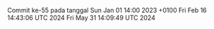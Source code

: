 Commit ke-55 pada tanggal Sun Jan 01 14:00 2023 +0100
Fri Feb 16 14:43:06 UTC 2024
Fri May 31 14:09:49 UTC 2024

